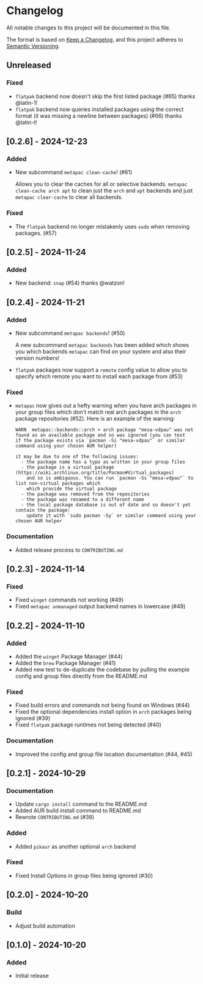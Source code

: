 # Changelog

All notable changes to this project will be documented in this file.

The format is based on [Keep a Changelog](https://keepachangelog.com/en/1.1.0/),
and this project adheres to [Semantic Versioning](https://semver.org/spec/v2.0.0.html).

## Unreleased

### Fixed

- `flatpak` backend now doesn't skip the first listed package (#65) thanks
  @latin-1!
- `flatpak` backend now queries installed packages using the correct format
  (it was missing a newline between packages) (#66) thanks @latin-t!

## [0.2.6] - 2024-12-23

### Added

- New subcommand `metapac clean-cache`! (#61)
  
  Allows you to clear the caches for all or selective backends.
  `metapac clean-cache arch apt` to clean just the `arch` and `apt`
  backends and just `metapac clear-cache` to clear all backends.

### Fixed

- The `flatpak` backend no longer mistakenly uses `sudo` when removing packages. (#57)

## [0.2.5] - 2024-11-24

### Added

- New backend: `snap` (#54) thanks @watzon!

## [0.2.4] - 2024-11-21

### Added

- New subcommand `metapac backends`! (#50)

  A new subcommand `metapac backends` has been added which shows you which
  backends `metapac` can find on your system and also their version
  numbers!

- `flatpak` packages now support a `remote` config value to allow you to
  specify which remote you want to install each package from (#53)

### Fixed

- `metapac` now gives out a hefty warning when you have arch packages in
  your group files which don't match real arch packages in the `arch` package
  repositories (#52). Here is an example of the warning:

  ```
  WARN  metapac::backends::arch > arch package "mesa-vdpau" was not found as an available package and so was ignored (you can test
  if the package exists via `pacman -Si "mesa-vdpau"` or similar command using your chosen AUR helper)

  it may be due to one of the following issues:
    - the package name has a typo as written in your group files
    - the package is a virtual package (https://wiki.archlinux.org/title/Pacman#Virtual_packages)
      and so is ambiguous. You can run `pacman -Ss "mesa-vdpau"` to list non-virtual packages which
      which provide the virtual package
    - the package was removed from the repositories
    - the package was renamed to a different name
    - the local package database is out of date and so doesn't yet contain the package:
      update it with `sudo pacman -Sy` or similar command using your chosen AUR helper
  ```

### Documentation

- Added release process to `CONTRIBUTING.md`

## [0.2.3] - 2024-11-14

### Fixed

- Fixed `winget` commands not working (#49)
- Fixed `metapac unmanaged` output backend names in lowercase (#49)

## [0.2.2] - 2024-11-10

### Added

- Added the `winget` Package Manager (#44)
- Added the `brew` Package Manager (#41)
- Added new test to de-duplicate the codebase by pulling the example config and
  group files directly from the README.md

### Fixed

- Fixed build errors and commands not being found on Windows (#44)
- Fixed the optional dependencies install option in `arch` packages being
  ignored (#39)
- Fixed `flatpak` package runtimes not being detected (#40)

### Documentation

- Improved the config and group file location documentation (#44, #45)

## [0.2.1] - 2024-10-29

### Documentation

- Update `cargo install` command to the README.md
- Added AUR build install command to README.md
- Rewrote `CONTRIBUTING.md` (#36)

### Added

- Added `pikaur` as another optional `arch` backend

### Fixed

- Fixed Install Options in group files being ignored (#30)

## [0.2.0] - 2024-10-20

### Build

- Adjust build automation

## [0.1.0] - 2024-10-20

### Added

- Initial release
